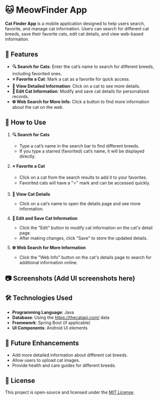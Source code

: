 # 🐱 MeowFinder App

**Cat Finder App** is a mobile application designed to help users search, favorite, and manage cat information. Users can search for different cat breeds, save their favorite cats, edit cat details, and view web-based information.

## 📌 Features

- **🔍 Search for Cats**: Enter the cat’s name to search for different breeds, including favorited ones.
- **⭐ Favorite a Cat**: Mark a cat as a favorite for quick access.
- **📖 View Detailed Information**: Click on a cat to see more details.
- **📝 Edit Cat Information**: Modify and save cat details for personalized records.
- **🌐 Web Search for More Info**: Click a button to find more information about the cat on the web.

## 🚀 How to Use

1. **🔍 Search for Cats**
   - Type a cat’s name in the search bar to find different breeds.
   - If you type a starred (favorited) cat’s name, it will be displayed directly.

2. **⭐ Favorite a Cat**
   - Click on a cat from the search results to add it to your favorites.
   - Favorited cats will have a "⭐" mark and can be accessed quickly.

3. **📖 View Cat Details**
   - Click on a cat’s name to open the details page and see more information.

4. **📝 Edit and Save Cat Information**
   - Click the "Edit" button to modify cat information on the cat's detail page.
   - After making changes, click "Save" to store the updated details.

5. **🌐 Web Search for More Information**
   - Click the "Web Info" button on the cat's details page to search for additional information online.

## 📷 Screenshots (Add UI screenshots here)

## 🛠 Technologies Used
- **Programming Language**: Java
- **Database**: Using the https://thecatapi.com/ data
- **Framework**: Spring Boot (if applicable)
- **UI Components**: Android UI elements

## 📌 Future Enhancements
- Add more detailed information about different cat breeds.
- Allow users to upload cat images.
- Provide health and care guides for different breeds.

## 📜 License
This project is open-source and licensed under the [MIT License](LICENSE).

